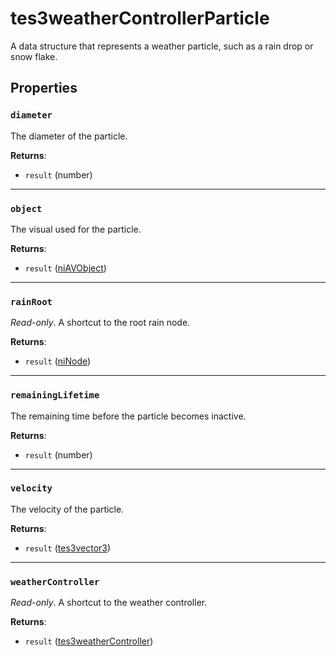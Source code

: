 # tes3weatherControllerParticle
<div class="search_terms" style="display: none">tes3weathercontrollerparticle, weathercontrollerparticle</div>

<!---
	This file is autogenerated. Do not edit this file manually. Your changes will be ignored.
	More information: https://github.com/MWSE/MWSE/tree/master/docs
-->

A data structure that represents a weather particle, such as a rain drop or snow flake.

## Properties

### `diameter`
<div class="search_terms" style="display: none">diameter</div>

The diameter of the particle.

**Returns**:

* `result` (number)

***

### `object`
<div class="search_terms" style="display: none">object</div>

The visual used for the particle.

**Returns**:

* `result` ([niAVObject](../types/niAVObject.md))

***

### `rainRoot`
<div class="search_terms" style="display: none">rainroot</div>

*Read-only*. A shortcut to the root rain node.

**Returns**:

* `result` ([niNode](../types/niNode.md))

***

### `remainingLifetime`
<div class="search_terms" style="display: none">remaininglifetime</div>

The remaining time before the particle becomes inactive.

**Returns**:

* `result` (number)

***

### `velocity`
<div class="search_terms" style="display: none">velocity</div>

The velocity of the particle.

**Returns**:

* `result` ([tes3vector3](../types/tes3vector3.md))

***

### `weatherController`
<div class="search_terms" style="display: none">weathercontroller</div>

*Read-only*. A shortcut to the weather controller.

**Returns**:

* `result` ([tes3weatherController](../types/tes3weatherController.md))

